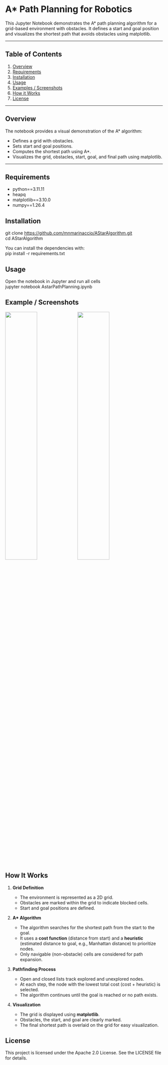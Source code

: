 # A* Path Planning for Robotics

This Jupyter Notebook demonstrates the A* path planning algorithm for a grid-based environment with obstacles. It defines a start and goal position and visualizes the shortest path that avoids obstacles using matplotlib.

---

## Table of Contents
1. [Overview](#overview)
2. [Requirements](#requirements)
3. [Installation](#installation)
4. [Usage](#usage)
5. [Examples / Screenshots](#examples--screenshots)
6. [How it Works](#how-it-works)
7. [License](#license)

---

## Overview
The notebook provides a visual demonstration of the A* algorithm:
- Defines a grid with obstacles.
- Sets start and goal positions.
- Computes the shortest path using A*.
- Visualizes the grid, obstacles, start, goal, and final path using matplotlib.

---

## Requirements
- python==3.11.11
- heapq
- matplotlib==3.10.0
- numpy==1.26.4

## Installation
git clone https://github.com/mnmarinaccio/AStarAlgorithm.git <br />
cd AStarAlgorithm

You can install the dependencies with: <br />
pip install -r requirements.txt

## Usage
Open the notebook in Jupyter and run all cells <br />
jupyter notebook AstarPathPlanning.ipynb

## Example / Screenshots
<p float="left">
  <img src="images/path_example_before.png" width="45%" />
  <img src="images/path_example_after.png" width="45%" />
</p>


## How It Works

1. **Grid Definition**
   - The environment is represented as a 2D grid.
   - Obstacles are marked within the grid to indicate blocked cells.
   - Start and goal positions are defined.

2. **A\* Algorithm**
   - The algorithm searches for the shortest path from the start to the goal.
   - It uses a **cost function** (distance from start) and a **heuristic** (estimated distance to goal, e.g., Manhattan distance) to prioritize nodes.
   - Only navigable (non-obstacle) cells are considered for path expansion.

3. **Pathfinding Process**
   - Open and closed lists track explored and unexplored nodes.
   - At each step, the node with the lowest total cost (cost + heuristic) is selected.
   - The algorithm continues until the goal is reached or no path exists.

4. **Visualization**
   - The grid is displayed using **matplotlib**.
   - Obstacles, the start, and goal are clearly marked.
   - The final shortest path is overlaid on the grid for easy visualization.

## License
This project is licensed under the Apache 2.0 License. See the LICENSE file for details.
